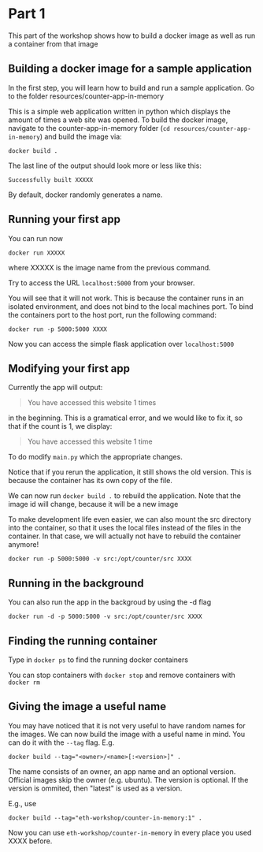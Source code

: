 # Part 1

This part of the workshop shows how to build a docker image as well as run a container from that image

## Building a docker image for a sample application

In the first step, you will learn how to build and run a sample application. Go to the folder resources/counter-app-in-memory

This is a simple web application written in python which displays the amount of times a web site was opened. To build the docker image, navigate to the counter-app-in-memory folder (`cd resources/counter-app-in-memory`) and build the image via:

```
docker build .
```

The last line of the output should look more or less like this:

```
Successfully built XXXXX
```

By default, docker randomly generates a name.


## Running your first app

You can run now

```
docker run XXXXX
```

where XXXXX is the image name from the previous command.

Try to access the URL `localhost:5000` from your browser.

You will see that it will not work. This is because the container runs in an isolated environment, and does not bind to the local machines port. To bind the containers port to the host port, run the following command:

```
docker run -p 5000:5000 XXXX
```

Now you can access the simple flask application over `localhost:5000`


## Modifying your first app

Currently the app will output:

> You have accessed this website 1 times

in the beginning. This is a gramatical error, and we would like to fix it, so that if the count is 1, we display:

> You have accessed this website 1 time

To do modify `main.py` which the appropriate changes.


Notice that if you rerun the application, it still shows the old version. This is because the container has its own copy of the file. 

We can now run `docker build .` to rebuild the application. Note that the image id will change, because it will be a new image

To make development life even easier, we can also mount the src directory into the container, so that it uses the local files instead of the files in the container. In that case, we will actually not have to rebuild the container anymore!

```
docker run -p 5000:5000 -v src:/opt/counter/src XXXX
```

## Running in the background

You can also run the app in the backgroud by using the -d flag

```
docker run -d -p 5000:5000 -v src:/opt/counter/src XXXX
```

## Finding the running container

Type in `docker ps` to find the running docker containers

You can stop containers with `docker stop` and remove containers with `docker rm`

## Giving the image a useful name

You may have noticed that it is not very useful to have random names for the images. We can now build the image with a useful name in mind. You can do it with the `--tag` flag. E.g.

```
docker build --tag="<owner>/<name>[:<version>]" .
```

The name consists of an owner, an app name and an optional version. Official images skip the owner (e.g. ubuntu). The version is optional. If the version is ommited, then "latest" is used as a version.

E.g., use

```
docker build --tag="eth-workshop/counter-in-memory:1" .
```

Now you can use `eth-workshop/counter-in-memory` in every place you used XXXX before.